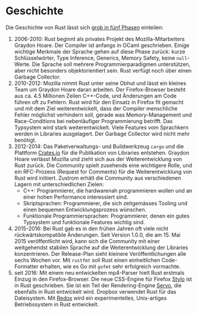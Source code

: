 # Geschichte

Die Geschichte von Rust lässt sich [grob in fünf
Phasen](https://www.youtube.com/watch?v=79PSagCD_AY) einteilen:

1. 2006-2010: Rust beginnt als privates Projekt des Mozilla-Mitarbeiters
   Graydon Hoare. Der Compiler ist anfangs in OCaml geschrieben. Einige
   wichtige Merkmale der Sprache gehen auf diese Phase zurück: kurze
   Schlüsselwörter, Type Inference, Generics, Memory Safety, keine
   `null`-Werte. Die Sprache soll mehrere Programmierparadigmen unterstützen,
   aber nicht besonders objektorientiert sein. Rust verfügt noch über einen
   Garbage Collector.
2. 2010-2012: Mozilla nimmt Rust unter seine Obhut und lässt ein kleines Team
   um Graydon Hoare daran arbeiten. Der Firefox-Browser besteht aus ca. 4.5
   Millionen Zeilen C++-Code, und Änderungen am Code führen oft zu Fehlern.
   Rust wird für den Einsatz in Firefox fit gemacht und mit dem Ziel
   weiterentwickelt, dass der Compiler menschliche Fehler möglichst verhindern
   soll, gerade was Memory-Management und Race-Conditions bei nebenläufiger
   Programmierung betrifft. Das Typsystem wird stark weiterentwickelt. Viele
   Features vom Sprachkern werden in Libraries ausgelagert. Der Garbage
   Collector wird nicht mehr benötigt.
3. 2012-2014: Das Paketverwaltungs- und Buildwerkzeug `cargo` und die Plattform
   [Crates.io](https://crates.io/) für die Publikation von Libraries entstehen.
   Graydon Hoare verlässt Mozilla und zieht sich aus der Weiterentwicklung von
   Rust zurück. Die Community spielt zusehends eine wichtigere Rolle, und ein
   RFC-Prozess (Request for Comments) für die Weiterentwicklung von Rust wird
   initiiert. Zustrom erhält die Community aus verschiedenen Lagern mit
   unterschiedlichen Zielen:
    - C++: Programmierer, die hardwarenah programmieren wollen und an einer
      hohen Performance interessiert sind.
    - Skriptsprachen: Programmierer, die sich zeitgemässes Tooling und einen
      bequemen Entwicklungsprozess wünschen.
    - Funktionale Programmiersprachen: Programmierer, denen ein gutes Typsystem
      und funktionale Features wichtig sind.
4. 2015-2016: Bei Rust gab es in den frühen Jahren oft viele nicht
   rückwärtskompatible Änderungen. Seit Version 1.0.0, die am 15. Mai 2015
   veröffentlicht wird, kann sich die Community mit einer weitgehendst stabilen
   Sprache auf die Weiterentwicklung der Libraries konzentrieren. Der
   Release-Plan sieht kleinere Veröffentlichungen alle sechs Wochen vor. Mit
   `rustfmt` soll Rust einen einheitlichen Code-Formatter erhalten, wie es Go
   mit `gofmt` sehr erfolgreich vormachte.
5. seit 2016: Mit einem neu entwickelten mp4-Parser hielt Rust erstmals Einzug
   in den Firefox-Browser. Die neue CSS-Engine für Firefox
   [Stylo](https://wiki.mozilla.org/Quantum/Stylo) ist in Rust geschrieben. Sie
   ist ein Teil der Rendering-Engine [Servo](https://servo.org/), die ebenfalls
   in Rust entwickelt wird. Dropbox verwendet Rust für das Dateisystem. Mit
   [Redox](https://www.redox-os.org/) wird ein experimentelles, Unix-artiges
   Betriebssystem in Rust entwickelt.
